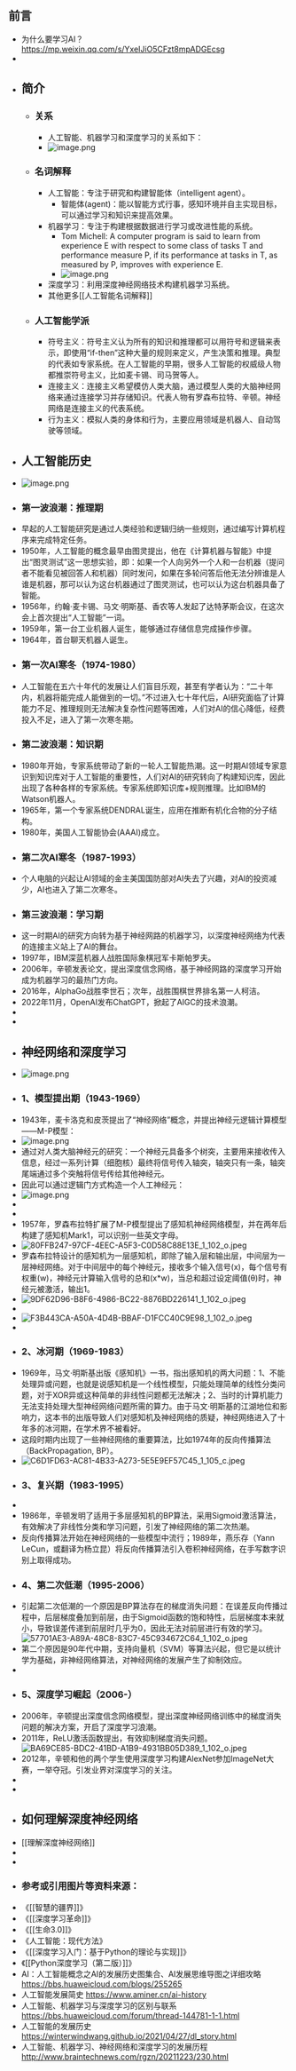 ## 前言
- 为什么要学习AI？ https://mp.weixin.qq.com/s/YxeIJiO5CFzt8mpADGEcsg
-
- ## 简介
	- ### 关系
		- 人工智能、机器学习和深度学习的关系如下：
		- ![image.png](../assets/image_1697461574810_0.png)
	- ### 名词解释
		- 人工智能：专注于研究和构建智能体（intelligent agent）。
			- 智能体(agent)：能以智能方式行事，感知环境并自主实现目标，可以通过学习和知识来提高效果。
		- 机器学习：专注于构建根据数据进行学习或改进性能的系统。
			- Tom Michell: A computer program is said to learn from experience E with respect to some class of tasks T and performance measure P, if its performance at tasks in T, as measured by P, improves with experience E.
			- ![image.png](../assets/image_1697461600618_0.png)
		- 深度学习：利用深度神经网络技术构建机器学习系统。
		- 其他更多[[人工智能名词解释]]
	- ### 人工智能学派
		- 符号主义：符号主义认为所有的知识和推理都可以用符号和逻辑来表示，即使用“if-then”这种大量的规则来定义，产生决策和推理。典型的代表如专家系统。在人工智能的早期，很多人工智能的权威级人物都推崇符号主义，比如麦卡锡、司马贺等人。
		- 连接主义：连接主义希望模仿人类大脑，通过模型人类的大脑神经网络来通过连接学习并存储知识。代表人物有罗森布拉特、辛顿。神经网络是连接主义的代表系统。
		- 行为主义：模拟人类的身体和行为，主要应用领域是机器人、自动驾驶等领域。
- ## 人工智能历史
- ![image.png](../assets/image_1697461627391_0.png)
- ### 第一波浪潮：推理期
- 早起的人工智能研究是通过人类经验和逻辑归纳一些规则，通过编写计算机程序来完成特定任务。
- 1950年，人工智能的概念最早由图灵提出，他在《计算机器与智能》中提出“图灵测试”这一思想实验，即：如果一个人向另外一个人和一台机器（提问者不能看见被回答人和机器）同时发问，如果在多轮问答后他无法分辨谁是人谁是机器，那可以认为这台机器通过了图灵测试，也可以认为这台机器具备了智能。
- 1956年，约翰·麦卡锡、马文·明斯基、香农等人发起了达特茅斯会议，在这次会上首次提出“人工智能”一词。
- 1959年，第一台工业机器人诞生，能够通过存储信息完成操作步骤。
- 1964年，首台聊天机器人诞生。
- ### 第一次AI寒冬（1974-1980）
- 人工智能在五六十年代的发展让人们盲目乐观，甚至有学者认为：“二十年内，机器将能完成人能做到的一切。”不过进入七十年代后，AI研究面临了计算能力不足、推理规则无法解决复杂性问题等困难，人们对AI的信心降低，经费投入不足，进入了第一次寒冬期。
- ### 第二波浪潮：知识期
- 1980年开始，专家系统带动了新的一轮人工智能热潮。这一时期AI领域专家意识到知识库对于人工智能的重要性，人们对AI的研究转向了构建知识库，因此出现了各种各样的专家系统。专家系统即知识库+规则推理。比如IBM的Watson机器人。
- 1965年，第一个专家系统DENDRAL诞生，应用在推断有机化合物的分子结构。
- 1980年，美国人工智能协会(AAAI)成立。
- ### 第二次AI寒冬（1987-1993）
- 个人电脑的兴起让AI领域的金主美国国防部对AI失去了兴趣，对AI的投资减少，AI也进入了第二次寒冬。
- ### 第三波浪潮：学习期
- 这一时期AI的研究方向转为基于神经网路的机器学习，以深度神经网络为代表的连接主义站上了AI的舞台。
- 1997年，IBM深蓝机器人战胜国际象棋冠军卡斯帕罗夫。
- 2006年，辛顿发表论文，提出深度信念网络，基于神经网路的深度学习开始成为机器学习的最热门方向。
- 2016年，AlphaGo战胜李世石；次年，战胜围棋世界排名第一人柯洁。
- 2022年11月，OpenAI发布ChatGPT，掀起了AIGC的技术浪潮。
-
-
- ## 神经网络和深度学习
- ![image.png](../assets/image_1697461650796_0.png)
- ### 1、模型提出期（1943-1969）
- 1943年，麦卡洛克和皮茨提出了“神经网络”概念，并提出神经元逻辑计算模型——M-P模型：
- ![image.png](../assets/image_1697464140237_0.png)
- 通过对人类大脑神经元的研究：一个神经元具备多个树突，主要用来接收传入信息，经过一系列计算（细胞核）最终将信号传入轴突，轴突只有一条，轴突尾端通过多个突触将信号传给其他神经元。
- 因此可以通过逻辑门方式构造一个人工神经元：
- ![image.png](../assets/image_1697464130805_0.png)
-
-
- 1957年，罗森布拉特扩展了M-P模型提出了感知机神经网络模型，并在两年后构建了感知机Mark1，可以识别一些英文字母。
- ![80FFB247-97CF-4EEC-A5F3-C0D58C88E13E_1_102_o.jpeg](../assets/80FFB247-97CF-4EEC-A5F3-C0D58C88E13E_1_102_o_1697034148946_0.jpeg)
- 罗森布拉特设计的感知机为一层感知机，即除了输入层和输出层，中间层为一层神经网络。对于中间层中的每个神经元，接收多个输入信号(x)，每个信号有权重(w)，神经元计算输入信号的总和(x*w)，当总和超过设定阈值(θ)时，神经元被激活，输出1。
- ![9DF62D96-B8F6-4986-BC22-8876BD226141_1_102_o.jpeg](../assets/9DF62D96-B8F6-4986-BC22-8876BD226141_1_102_o_1697378465470_0.jpeg)
-
- ![F3B443CA-A50A-4D4B-BBAF-D1FCC40C9E98_1_102_o.jpeg](../assets/F3B443CA-A50A-4D4B-BBAF-D1FCC40C9E98_1_102_o_1697379181595_0.jpeg)
-
- ### 2、冰河期（1969-1983）
- 1969年，马文·明斯基出版《感知机》一书，指出感知机的两大问题：1、不能处理异或问题，也就是说感知机是一个线性模型，只能处理简单的线性分类问题，对于XOR异或这种简单的非线性问题都无法解决；2、当时的计算机能力无法支持处理大型神经网络问题所需的算力。由于马文·明斯基的江湖地位和影响力，这本书的出版导致人们对感知机及神经网络的质疑，神经网络进入了十年多的冰河期，在学术界不被看好。
- 这段时期内出现了一些神经网络的重要算法，比如1974年的反向传播算法（BackPropagation, BP）。
- ![C6D1FD63-AC81-4B33-A273-5E5E9EF57C45_1_105_c.jpeg](../assets/C6D1FD63-AC81-4B33-A273-5E5E9EF57C45_1_105_c_1697378406395_0.jpeg)
- ### 3、复兴期（1983-1995）
-
- 1986年，辛顿发明了适用于多层感知机的BP算法，采用Sigmoid激活算法，有效解决了非线性分类和学习问题，引发了神经网络的第二次热潮。
- 反向传播算法开始在神经网络的一些模型中流行；1989年，燕乐存（Yann LeCun，或翻译为杨立昆）将反向传播算法引入卷积神经网络，在手写数字识别上取得成功。
- ### 4、第二次低潮（1995-2006）
- 引起第二次低潮的一个原因是BP算法存在的梯度消失问题：在误差反向传播过程中，后层梯度叠加到前层，由于Sigmoid函数的饱和特性，后层梯度本来就小，导致误差传递到前层时几乎为0，因此无法对前层进行有效的学习。 ![57701AE3-A89A-48C8-83C7-45C934672C64_1_102_o.jpeg](../assets/57701AE3-A89A-48C8-83C7-45C934672C64_1_102_o_1697380114529_0.jpeg)
- 第二个原因是90年代中期，支持向量机（SVM）等算法兴起，但它是以统计学为基础，非神经网络算法，对神经网络的发展产生了抑制效应。
-
- ### 5、深度学习崛起（2006-）
- 2006年，辛顿提出深度信念网络模型，提出深度神经网络训练中的梯度消失问题的解决方案，开启了深度学习浪潮。
- 2011年，ReLU激活函数提出，有效抑制梯度消失问题。 ![BA69CE85-BDC2-41BD-A1B9-4931BB05D389_1_102_o.jpeg](../assets/BA69CE85-BDC2-41BD-A1B9-4931BB05D389_1_102_o_1697380398409_0.jpeg)
- 2012年，辛顿和他的两个学生使用深度学习构建AlexNet参加ImageNet大赛，一举夺冠。引发业界对深度学习的关注。
-
-
- ## 如何理解深度神经网络
- [[理解深度神经网络]]
-
-
- ### 参考或引用图片等资料来源：
- 《[[智慧的疆界]]》
- 《[[深度学习革命]]》
- 《[[生命3.0]]》
- 《人工智能：现代方法》
- 《[[深度学习入门：基于Python的理论与实现]]》
- 《[[Python深度学习（第二版）]]》
- AI：人工智能概念之AI的发展历史图集合、AI发展思维导图之详细攻略 https://bbs.huaweicloud.com/blogs/255265
- 人工智能发展简史 https://www.aminer.cn/ai-history
- 人工智能、机器学习与深度学习的区别与联系 https://bbs.huaweicloud.com/forum/thread-144781-1-1.html
- 人工智能的发展历史 https://winterwindwang.github.io/2021/04/27/dl_story.html
- 人工智能、机器学习、神经网络和深度学习的发展历程 http://www.braintechnews.com/rgzn/20211223/230.html